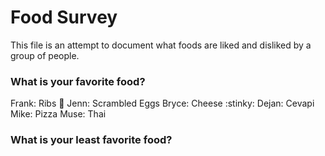# Food Survey

This file is an attempt to document what foods are liked and disliked by a group of people.

### What is your favorite food?
Frank: Ribs :meat_on_bone:
Jenn: Scrambled Eggs
Bryce: Cheese :stinky:
Dejan: Cevapi
Mike: Pizza
Muse: Thai
### What is your least favorite food?
